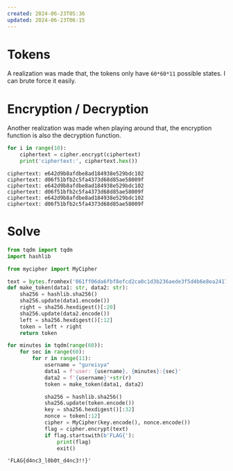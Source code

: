 ```yaml
---
created: 2024-06-23T05:36
updated: 2024-06-23T06:15
---
```

# Tokens
A realization was made that, the tokens only have `60*60*11` possible states.
I can brute force it easily.

# Encryption / Decryption
Another realization was made when playing around that, the encryption function is also the decryption function.
```python
for i in range(10):
    ciphertext = cipher.encrypt(ciphertext)
    print('ciphertext:', ciphertext.hex())
```

```
ciphertext: e642d9b8afdbe8ad184938e529bdc102
ciphertext: d06f51bfb2c5fa4373d68d85ae58009f
ciphertext: e642d9b8afdbe8ad184938e529bdc102
ciphertext: d06f51bfb2c5fa4373d68d85ae58009f
ciphertext: e642d9b8afdbe8ad184938e529bdc102
ciphertext: d06f51bfb2c5fa4373d68d85ae58009f
```

# Solve
```python
from tqdm import tqdm
import hashlib

from mycipher import MyCipher

text = bytes.fromhex('061ff06da6fbf8efcd2ca0c1d3b236aede3f5d4b6e8ea24179')
def make_token(data1: str, data2: str):
    sha256 = hashlib.sha256()
    sha256.update(data1.encode())
    right = sha256.hexdigest()[:20]
    sha256.update(data2.encode())
    left = sha256.hexdigest()[:12]
    token = left + right
    return token

for minutes in tqdm(range(60)):
    for sec in range(60):
        for r in range(11):
            username = "gureisya"
            data1 = f'user: {username}, {minutes}:{sec}'
            data2 = f'{username}'+str(r)
            token = make_token(data1, data2)

            sha256 = hashlib.sha256()
            sha256.update(token.encode())
            key = sha256.hexdigest()[:32]
            nonce = token[:12]
            cipher = MyCipher(key.encode(), nonce.encode())
            flag = cipher.encrypt(text)
            if flag.startswith(b'FLAG{'):
                print(flag)
                exit()
```

```
'FLAG{d4nc3_l0b0t_d4nc3!!}'
```